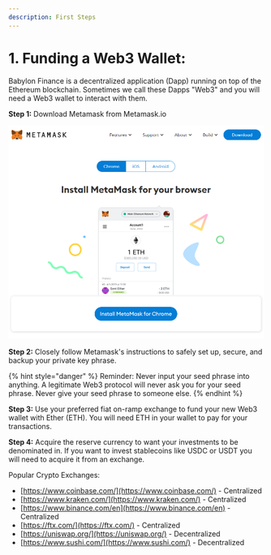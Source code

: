 ```yaml
---
description: First Steps
---
```


# 1. Funding a Web3 Wallet:

Babylon Finance is a decentralized application (Dapp) running on top of the Ethereum blockchain. Sometimes we call these Dapps "Web3" and you will need a Web3 wallet to interact with them.&#x20;

**Step 1:** Download Metamask from Metamask.io

![](../../.gitbook/assets/MM.png)

**Step 2:** Closely follow Metamask's instructions to safely set up, secure, and backup your private key phrase.&#x20;

{% hint style="danger" %}
Reminder: Never input your seed phrase into anything. A legitimate Web3 protocol will never ask you for your seed phrase. Never give your seed phrase to someone else.
{% endhint %}

**Step 3:** Use your preferred fiat on-ramp exchange to fund your new Web3 wallet with Ether (ETH). You will need ETH in your wallet to pay for your transactions.

**Step 4:** Acquire the reserve currency to want your investments to be denominated in. If you want to invest stablecoins like USDC or USDT you will need to acquire it from an exchange.

Popular Crypto Exchanges:&#x20;

* [https://www.coinbase.com/](https://www.coinbase.com/) - Centralized
* [https://www.kraken.com/](https://www.kraken.com/) - Centralized&#x20;
* [https://www.binance.com/en](https://www.binance.com/en) - Centralized&#x20;
* [https://ftx.com/](https://ftx.com/) - Centralized&#x20;
* [https://uniswap.org/](https://uniswap.org/) - Decentralized
* [https://www.sushi.com/](https://www.sushi.com/) - Decentralized&#x20;



